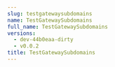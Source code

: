 ```yaml
---
slug: testgatewaysubdomains
name: TestGatewaySubdomains
full_name: TestGatewaySubdomains
versions:
  - dev-44b0eaa-dirty
  - v0.0.2
title: TestGatewaySubdomains
---
```


